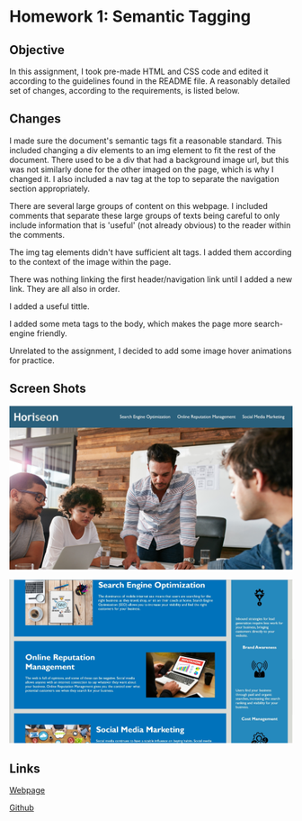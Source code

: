 # Homework 1: Semantic Tagging

## Objective 

In this assignment, I took pre-made HTML and CSS code and edited it according to the guidelines found in the README file. A reasonably detailed set of changes, according to the requirements, is listed below.

## Changes

I made sure the document's semantic tags fit a reasonable standard. This included changing a div elements to an img element to fit the rest of the document. There used to be a div that had a background image url, but this was not similarly done for the other imaged on the page, which is why I changed it. I also included a nav tag at the top to separate the navigation section appropriately.

There are several large groups of content on this webpage. I included comments that separate these large groups of texts being careful to only include information that is 'useful' (not already obvious) to the reader within the comments.

The img tag elements didn't have sufficient alt tags. I added them according to the context of the image within the page.

There was nothing linking the first header/navigation link until I added a new link. They are all also in order.

I added a useful tittle.

I added some meta tags to the body, which makes the page more search-engine friendly.

Unrelated to the assignment, I decided to add some image hover animations for practice. 

## Screen Shots

![This is the first part of the page](./assets/images/hw1screenshot1.jpg)

![This is the second part of the page](./assets/images/hw1screenshot2.jpg)

## Links

[Webpage](https://andrewtrudeau.github.io/semantic-tagging/)

[Github](https://github.com/andrewtrudeau/semantic-tagging)